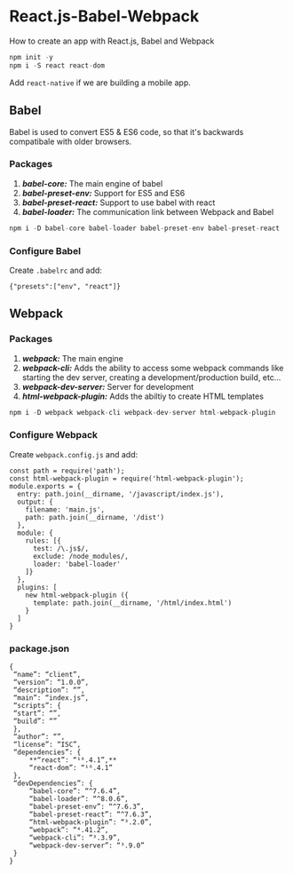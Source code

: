 # React.js-Babel-Webpack
How to create an app with React.js, Babel and Webpack

```C
npm init -y
npm i -S react react-dom
```

Add ```react-native``` if we are building a mobile app.

## Babel
Babel is used to convert ES5 & ES6 code, so that it's backwards compatibale with older browsers.

### Packages
1. ***babel-core:*** The main engine of babel
2. ***babel-preset-env:*** Support for ES5 and ES6
3. ***babel-preset-react:*** Support to use babel with react
4. ***babel-loader:*** The communication link between Webpack and Babel
```C
npm i -D babel-core babel-loader babel-preset-env babel-preset-react
```

### Configure Babel
Create ```.babelrc``` and add:
```
{"presets":["env", "react"]}
```


## Webpack

### Packages
1. ***webpack:*** The main engine
2. ***webpack-cli:*** Adds the ability to access some webpack commands like starting the dev server, creating a development/production build, etc...
3. ***webpack-dev-server:*** Server for development
4. ***html-webpack-plugin:*** Adds the abiltiy to create HTML templates
```C
npm i -D webpack webpack-cli webpack-dev-server html-webpack-plugin
```

### Configure Webpack
Create ```webpack.config.js``` and add:
```
const path = require('path');
const html-webpack-plugin = require('html-webpack-plugin');
module.exports = {
  entry: path.join(__dirname, '/javascript/index.js'),
  output: {
    filename: 'main.js',
    path: path.join(__dirname, '/dist')
  },
  module: {
    rules: [{
      test: /\.js$/,
      exclude: /node_modules/,
      loader: 'babel-loader'
    ]}
  },
  plugins: [
    new html-webpack-plugin ({
      template: path.join(__dirname, '/html/index.html')
    }
  ]
}
```


### package.json
```
{
 “name”: “client”,
 “version”: “1.0.0”,
 “description”: “”,
 “main”: “index.js”,
 “scripts”: {
 “start”: “”,
 “build”: “”
 },
 “author”: “”,
 “license”: “ISC”,
 “dependencies”: {
     **“react”: “¹⁶.4.1”,**
     “react-dom”: “¹⁶.4.1”
 },
 “devDependencies”: {
     “babel-core”: “^7.6.4”,
     “babel-loader”: “^8.0.6”,
     “babel-preset-env”: “^7.6.3”,
     “babel-preset-react”: “^7.6.3”,
     “html-webpack-plugin”: “³.2.0”,
     “webpack”: “⁴.41.2”,
     “webpack-cli”: “³.3.9”,
     “webpack-dev-server”: “³.9.0”
 }
}
```
